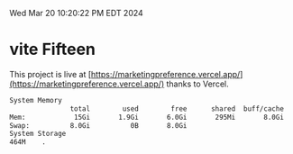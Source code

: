 Wed Mar 20 10:20:22 PM EDT 2024

# vite Fifteen


This project is live at [https://marketingpreference.vercel.app/](https://marketingpreference.vercel.app/) thanks to Vercel.

```bash
System Memory
               total        used        free      shared  buff/cache   available
Mem:            15Gi       1.9Gi       6.0Gi       295Mi       8.0Gi        13Gi
Swap:          8.0Gi          0B       8.0Gi
System Storage
464M	.
```
